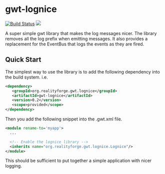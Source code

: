 # gwt-lognice

[![Build Status](https://secure.travis-ci.org/realityforge/gwt-lognice.png?branch=master)](http://travis-ci.org/realityforge/gwt-lognice)
[<img src="https://img.shields.io/maven-central/v/org.realityforge.gwt.lognice/gwt-lognice.svg?label=latest%20release"/>](http://search.maven.org/#search%7Cga%7C1%7Cg%3A%22org.realityforge.gwt.lognice%22%20a%3A%22gwt-lognice%22)

A super simple gwt library that makes the log messages nicer. The
library removes all the log prefix when emitting messages. It also
provides a replacement for the EventBus that logs the events as they
are fired.

## Quick Start

The simplest way to use the library is to add the following dependency
into the build system. i.e.

```xml
<dependency>
   <groupId>org.realityforge.gwt.lognice</groupId>
   <artifactId>gwt-lognice</artifactId>
   <version>0.2</version>
   <scope>provided</scope>
</dependency>
```

Then you add the following snippet into the .gwt.xml file.

```xml
<module rename-to='myapp'>
  ...

  <!-- Enable the lognice library -->
  <inherits name="org.realityforge.gwt.lognice.Lognice"/>
</module>
```

This should be sufficient to put together a simple application with nicer logging.
